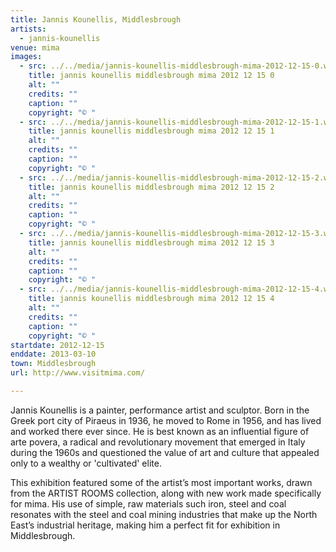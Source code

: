 ```yaml
---
title: Jannis Kounellis, Middlesbrough
artists:
  - jannis-kounellis
venue: mima
images:
  - src: ../../media/jannis-kounellis-middlesbrough-mima-2012-12-15-0.webp
    title: jannis kounellis middlesbrough mima 2012 12 15 0
    alt: ""
    credits: ""
    caption: ""
    copyright: "© "
  - src: ../../media/jannis-kounellis-middlesbrough-mima-2012-12-15-1.webp
    title: jannis kounellis middlesbrough mima 2012 12 15 1
    alt: ""
    credits: ""
    caption: ""
    copyright: "© "
  - src: ../../media/jannis-kounellis-middlesbrough-mima-2012-12-15-2.webp
    title: jannis kounellis middlesbrough mima 2012 12 15 2
    alt: ""
    credits: ""
    caption: ""
    copyright: "© "
  - src: ../../media/jannis-kounellis-middlesbrough-mima-2012-12-15-3.webp
    title: jannis kounellis middlesbrough mima 2012 12 15 3
    alt: ""
    credits: ""
    caption: ""
    copyright: "© "
  - src: ../../media/jannis-kounellis-middlesbrough-mima-2012-12-15-4.webp
    title: jannis kounellis middlesbrough mima 2012 12 15 4
    alt: ""
    credits: ""
    caption: ""
    copyright: "© "
startdate: 2012-12-15
enddate: 2013-03-10
town: Middlesbrough
url: http://www.visitmima.com/

---
```


Jannis Kounellis is a painter, performance artist and sculptor. Born in the Greek port city of Piraeus in 1936, he moved to Rome in 1956, and has lived and worked there ever since. He is best known as an influential figure of arte povera, a radical and revolutionary movement that emerged in Italy during the 1960s and questioned the value of art and culture that appealed only to a wealthy or 'cultivated' elite.

This exhibition featured some of the artist’s most important works, drawn from the ARTIST ROOMS collection, along with new work made specifically for mima. His use of simple, raw materials such iron, steel and coal resonates with the steel and coal mining industries that make up the North East’s industrial heritage, making him a perfect fit for exhibition in Middlesbrough.